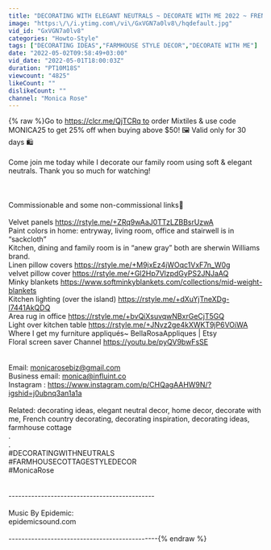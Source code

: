 ```yaml
---
title: "DECORATING WITH ELEGANT NEUTRALS ~ DECORATE WITH ME 2022 ~ FRENCH COUNTRY COTTAGE DECOR ~Monica Rose"
image: "https:\/\/i.ytimg.com\/vi\/GxVGN7a0lv8\/hqdefault.jpg"
vid_id: "GxVGN7a0lv8"
categories: "Howto-Style"
tags: ["DECORATING IDEAS","FARMHOUSE STYLE DECOR","DECORATE WITH ME"]
date: "2022-05-02T09:58:49+03:00"
vid_date: "2022-05-01T18:00:03Z"
duration: "PT10M18S"
viewcount: "4825"
likeCount: ""
dislikeCount: ""
channel: "Monica Rose"
---
```

{% raw %}Go to <a rel="nofollow" target="blank" href="https://clcr.me/QjTCRq to">https://clcr.me/QjTCRq to</a> order Mixtiles &amp; use code MONICA25 to get 25% off when buying above $50! 🖼 Valid only for 30 days 🛍<br /><br />Come join me today while I decorate our family room using soft &amp; elegant neutrals. Thank you so much for watching!<br /><br /><br /><br />Commissionable and some non-commissional  links🌟<br /><br />Velvet panels <a rel="nofollow" target="blank" href="https://rstyle.me/+ZRq9wAaJ0TTzLZBBsrUzwA">https://rstyle.me/+ZRq9wAaJ0TTzLZBBsrUzwA</a><br />Paint colors in home: entryway, living room, office and stairwell is in “sackcloth” <br />Kitchen, dining and family room is in “anew gray” both are sherwin Williams brand. <br />Linen pillow covers <a rel="nofollow" target="blank" href="https://rstyle.me/+M9jxEz4jWOqc1VxF7n_W0g">https://rstyle.me/+M9jxEz4jWOqc1VxF7n_W0g</a><br />velvet pillow cover <a rel="nofollow" target="blank" href="https://rstyle.me/+Gl2Hp7VlzpdGyPS2JNJaAQ">https://rstyle.me/+Gl2Hp7VlzpdGyPS2JNJaAQ</a><br />Minky blankets <a rel="nofollow" target="blank" href="https://www.softminkyblankets.com/collections/mid-weight-blankets">https://www.softminkyblankets.com/collections/mid-weight-blankets</a><br />Kitchen lighting (over the island) <a rel="nofollow" target="blank" href="https://rstyle.me/+dXuYjTneXDg-l7441AkQDQ">https://rstyle.me/+dXuYjTneXDg-l7441AkQDQ</a><br />Area rug in office <a rel="nofollow" target="blank" href="https://rstyle.me/+bvQiXsuvqwNBxrGeCjT5GQ">https://rstyle.me/+bvQiXsuvqwNBxrGeCjT5GQ</a><br />Light over kitchen table <a rel="nofollow" target="blank" href="https://rstyle.me/+JNvz2ge4kXWKT9jP6VOiWA">https://rstyle.me/+JNvz2ge4kXWKT9jP6VOiWA</a><br />Where I get my furniture appliqués~ BellaRosaAppliques | Etsy<br />Floral screen saver Channel <a rel="nofollow" target="blank" href="https://youtu.be/pyQV9bwFsSE">https://youtu.be/pyQV9bwFsSE</a><br /><br /><br />Email: monicarosebiz@gmail.com<br />Business email: monica@influint.co<br />Instagram : <a rel="nofollow" target="blank" href="https://www.instagram.com/p/CHQagAAHW9N/?igshid=j0ubnq3an1a1a">https://www.instagram.com/p/CHQagAAHW9N/?igshid=j0ubnq3an1a1a</a><br /><br />Related: decorating ideas, elegant neutral decor, home decor, decorate with me, French country decorating, decorating inspiration, decorating ideas, farmhouse cottage<br />.<br />.<br />#DECORATINGWITHNEUTRALS<br />#FARMHOUSECOTTAGESTYLEDECOR<br />#MonicaRose<br /> <br /><br />---------------------------------------------<br /><br />Music By Epidemic:<br />epidemicsound.com<br /><br />----------------------------------------------{% endraw %}
